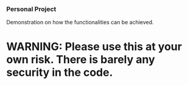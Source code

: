 ### Personal Project
Demonstration on how the functionalities can be achieved. 

# WARNING: Please use this at your own risk. There is barely any security in the code.